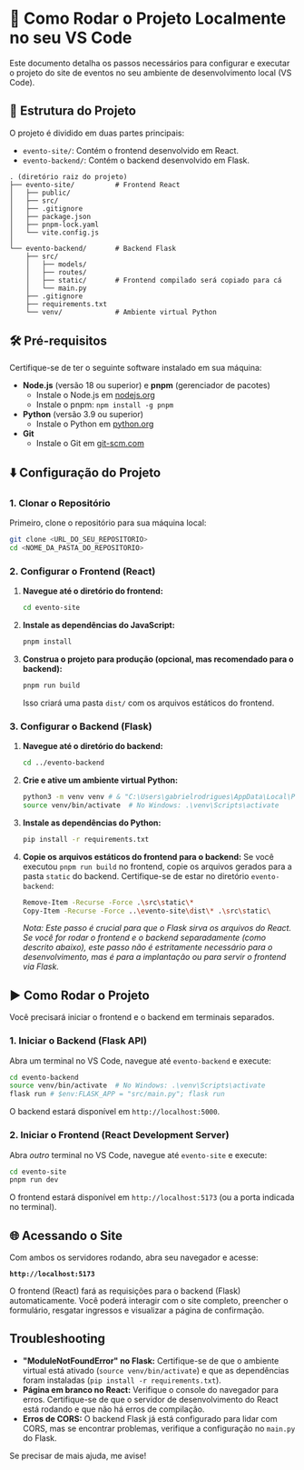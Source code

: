 # 🚀 Como Rodar o Projeto Localmente no seu VS Code

Este documento detalha os passos necessários para configurar e executar o projeto do site de eventos no seu ambiente de desenvolvimento local (VS Code).

## 📁 Estrutura do Projeto

O projeto é dividido em duas partes principais:

-   `evento-site/`: Contém o frontend desenvolvido em React.
-   `evento-backend/`: Contém o backend desenvolvido em Flask.

```
. (diretório raiz do projeto)
├── evento-site/          # Frontend React
│   ├── public/
│   ├── src/
│   ├── .gitignore
│   ├── package.json
│   ├── pnpm-lock.yaml
│   └── vite.config.js
│
└── evento-backend/       # Backend Flask
    ├── src/
    │   ├── models/
    │   ├── routes/
    │   ├── static/       # Frontend compilado será copiado para cá
    │   └── main.py
    ├── .gitignore
    ├── requirements.txt
    └── venv/             # Ambiente virtual Python
```

## 🛠️ Pré-requisitos

Certifique-se de ter o seguinte software instalado em sua máquina:

-   **Node.js** (versão 18 ou superior) e **pnpm** (gerenciador de pacotes)
    -   Instale o Node.js em [nodejs.org](https://nodejs.org/)
    -   Instale o pnpm: `npm install -g pnpm`
-   **Python** (versão 3.9 ou superior)
    -   Instale o Python em [python.org](https://www.python.org/)
-   **Git**
    -   Instale o Git em [git-scm.com](https://git-scm.com/)

## ⬇️ Configuração do Projeto

### 1. Clonar o Repositório

Primeiro, clone o repositório para sua máquina local:

```bash
git clone <URL_DO_SEU_REPOSITORIO>
cd <NOME_DA_PASTA_DO_REPOSITORIO>
```

### 2. Configurar o Frontend (React)

1.  **Navegue até o diretório do frontend:**
    ```bash
    cd evento-site
    ```
2.  **Instale as dependências do JavaScript:**
    ```bash
    pnpm install
    ```
3.  **Construa o projeto para produção (opcional, mas recomendado para o backend):**
    ```bash
    pnpm run build
    ```
    Isso criará uma pasta `dist/` com os arquivos estáticos do frontend.

### 3. Configurar o Backend (Flask)

1.  **Navegue até o diretório do backend:**
    ```bash
    cd ../evento-backend
    ```
2.  **Crie e ative um ambiente virtual Python:**
    ```bash
    python3 -m venv venv # & "C:\Users\gabrielrodrigues\AppData\Local\Programs\Python\Python314\python.exe" -m venv venv
    source venv/bin/activate  # No Windows: .\venv\Scripts\activate
    ```
3.  **Instale as dependências do Python:**
    ```bash
    pip install -r requirements.txt
    ```
4.  **Copie os arquivos estáticos do frontend para o backend:**
    Se você executou `pnpm run build` no frontend, copie os arquivos gerados para a pasta `static` do backend. Certifique-se de estar no diretório `evento-backend`:
    ```bash
    Remove-Item -Recurse -Force .\src\static\*
    Copy-Item -Recurse -Force ..\evento-site\dist\* .\src\static\
    ```
    *Nota: Este passo é crucial para que o Flask sirva os arquivos do React. Se você for rodar o frontend e o backend separadamente (como descrito abaixo), este passo não é estritamente necessário para o desenvolvimento, mas é para a implantação ou para servir o frontend via Flask.*

## ▶️ Como Rodar o Projeto

Você precisará iniciar o frontend e o backend em terminais separados.

### 1. Iniciar o Backend (Flask API)

Abra um terminal no VS Code, navegue até `evento-backend` e execute:

```bash
cd evento-backend
source venv/bin/activate  # No Windows: .\venv\Scripts\activate
flask run # $env:FLASK_APP = "src/main.py"; flask run
```

O backend estará disponível em `http://localhost:5000`.

### 2. Iniciar o Frontend (React Development Server)

Abra *outro* terminal no VS Code, navegue até `evento-site` e execute:

```bash
cd evento-site
pnpm run dev
```

O frontend estará disponível em `http://localhost:5173` (ou a porta indicada no terminal).

## 🌐 Acessando o Site

Com ambos os servidores rodando, abra seu navegador e acesse:

**`http://localhost:5173`**

O frontend (React) fará as requisições para o backend (Flask) automaticamente. Você poderá interagir com o site completo, preencher o formulário, resgatar ingressos e visualizar a página de confirmação.

## Troubleshooting

-   **"ModuleNotFoundError" no Flask:** Certifique-se de que o ambiente virtual está ativado (`source venv/bin/activate`) e que as dependências foram instaladas (`pip install -r requirements.txt`).
-   **Página em branco no React:** Verifique o console do navegador para erros. Certifique-se de que o servidor de desenvolvimento do React está rodando e que não há erros de compilação.
-   **Erros de CORS:** O backend Flask já está configurado para lidar com CORS, mas se encontrar problemas, verifique a configuração no `main.py` do Flask.

Se precisar de mais ajuda, me avise!
